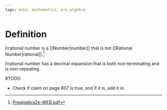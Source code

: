 ```yaml
---
tags: anki, mathematics, pre_algebra
---
```


# Definition

Irrational number is a [[Number|number]] that is not [[Rational Number|rational]].[^1]

Irrational number has a decimal expansion that is both non-terminating and is non-repeating.

#TODO 
- Check if claim on page 607 is true, and if it is, add it in.

[^1]: [Prealgebra2e-WEB.pdf](zotero://open-pdf/library/items/W4QW2QZI?page=606)